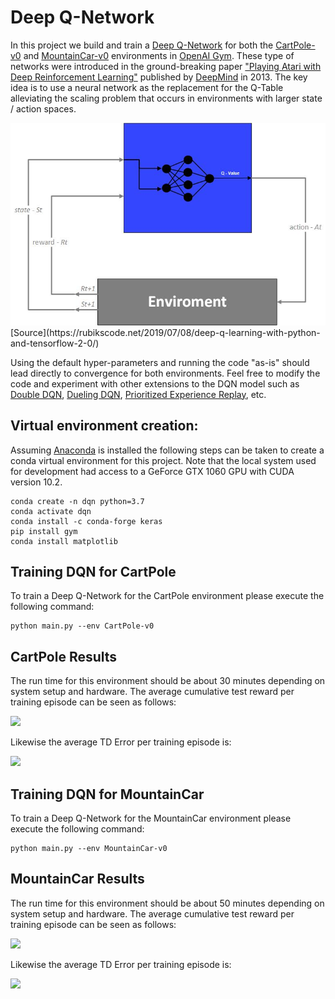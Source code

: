 # Deep Q-Network
In this project we build and train a [Deep Q-Network](https://arxiv.org/abs/1312.5602) for both the [CartPole-v0](https://gym.openai.com/envs/CartPole-v0/) and [MountainCar-v0](https://gym.openai.com/envs/MountainCar-v0/) environments in [OpenAI Gym](https://gym.openai.com/). These type of networks were introduced in the ground-breaking paper ["Playing Atari with Deep Reinforcement Learning"](https://arxiv.org/abs/1312.5602) published by [DeepMind](https://deepmind.com/) in 2013. The key idea is to use a neural network as the replacement for the Q-Table alleviating the scaling problem that occurs in environments with larger state / action spaces.

<img src="https://github.com/j-pulliam/Deep_Q-Network/blob/master/img/DQN.jpg">
[Source](https://rubikscode.net/2019/07/08/deep-q-learning-with-python-and-tensorflow-2-0/)

Using the default hyper-parameters and running the code "as-is" should lead directly to convergence for both environments. Feel free to modify the code and experiment with other extensions to the DQN model such as [Double DQN](https://arxiv.org/abs/1509.06461), [Dueling DQN](https://arxiv.org/abs/1511.06581), [Prioritized Experience Replay](https://arxiv.org/abs/1511.05952), etc.    

## Virtual environment creation:
Assuming [Anaconda](https://www.anaconda.com/) is installed the following steps can be taken to create a conda virtual environment for this project. Note that the local system used for development had access to a GeForce GTX 1060 GPU with CUDA version 10.2.
```
conda create -n dqn python=3.7
conda activate dqn
conda install -c conda-forge keras
pip install gym
conda install matplotlib
```

## Training DQN for CartPole
To train a Deep Q-Network for the CartPole environment please execute the following command:
```
python main.py --env CartPole-v0
```

## CartPole Results
The run time for this environment should be about 30 minutes depending on system setup and hardware. The average cumulative test reward per training episode can be seen as follows:

<img src="https://github.com/j-pulliam/Deep_Q-Network/blob/master/img/CartPole_Reward.jpg">

Likewise the average TD Error per training episode is:

<img src="https://github.com/j-pulliam/Deep_Q-Network/blob/master/img/CartPole_TD_Error.jpg">

## Training DQN for MountainCar
To train a Deep Q-Network for the MountainCar environment please execute the following command:
```
python main.py --env MountainCar-v0
```

## MountainCar Results
The run time for this environment should be about 50 minutes depending on system setup and hardware. The average cumulative test reward per training episode can be seen as follows:

<img src="https://github.com/j-pulliam/Deep_Q-Network/blob/master/img/MountainCar_Reward.jpg">

Likewise the average TD Error per training episode is:

<img src="https://github.com/j-pulliam/Deep_Q-Network/blob/master/img/MountainCar_TD_Error.jpg">
